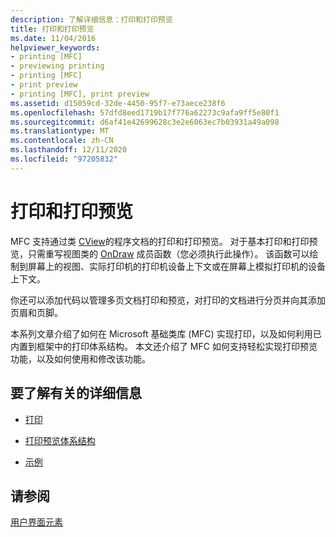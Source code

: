 ```yaml
---
description: 了解详细信息：打印和打印预览
title: 打印和打印预览
ms.date: 11/04/2016
helpviewer_keywords:
- printing [MFC]
- previewing printing
- printing [MFC]
- print preview
- printing [MFC], print preview
ms.assetid: d15059cd-32de-4450-95f7-e73aece238f6
ms.openlocfilehash: 57dfd8eed1719b17f776a62273c9afa9ff5e80f1
ms.sourcegitcommit: d6af41e42699628c3e2e6063ec7b03931a49a098
ms.translationtype: MT
ms.contentlocale: zh-CN
ms.lasthandoff: 12/11/2020
ms.locfileid: "97205832"
---
```

# <a name="printing-and-print-preview"></a>打印和打印预览

MFC 支持通过类 [CView](reference/cview-class.md)的程序文档的打印和打印预览。 对于基本打印和打印预览，只需重写视图类的 [OnDraw](reference/cview-class.md#ondraw) 成员函数（您必须执行此操作）。 该函数可以绘制到屏幕上的视图、实际打印机的打印机设备上下文或在屏幕上模拟打印机的设备上下文。

你还可以添加代码以管理多页文档打印和预览，对打印的文档进行分页并向其添加页眉和页脚。

本系列文章介绍了如何在 Microsoft 基础类库 (MFC) 实现打印，以及如何利用已内置到框架中的打印体系结构。 本文还介绍了 MFC 如何支持轻松实现打印预览功能，以及如何使用和修改该功能。

## <a name="what-do-you-want-to-know-more-about"></a>要了解有关的详细信息

- [打印](printing.md)

- [打印预览体系结构](print-preview-architecture.md)

- [示例](../overview/visual-cpp-samples.md)

## <a name="see-also"></a>请参阅

[用户界面元素](user-interface-elements-mfc.md)
